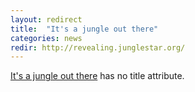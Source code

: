 ```yaml
---
layout: redirect
title:  "It's a jungle out there"
categories: news
redir: http://revealing.junglestar.org/
---
```


[It's a jungle out there](http://revealing.junglestar.org/) has no title attribute.
